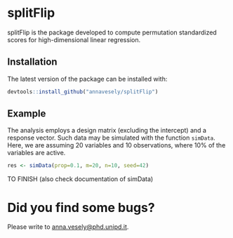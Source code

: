 # splitFlip

splitFlip is the package developed to compute permutation standardized scores for high-dimensional linear regression.


## Installation

The latest version of the package can be installed with:

``` r
devtools::install_github("annavesely/splitFlip")
```


## Example

The analysis employs a design matrix (excluding the intercept) and a response vector. Such data may be simulated with the function ```simData```. Here, we are assuming 20 variables and 10 observations, where 10% of the variables are active.

``` r 
res <- simData(prop=0.1, m=20, n=10, seed=42)
```

TO FINISH (also check documentation of simData)

# Did you find some bugs?

Please write to anna.vesely@phd.unipd.it.

